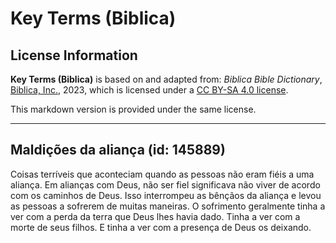 # Key Terms (Biblica)

## License Information

**Key Terms (Biblica)** is based on and adapted from: _Biblica Bible Dictionary_, [Biblica, Inc.](https://www.biblica.com/), 2023, which is licensed under a [CC BY-SA 4.0 license](https://creativecommons.org/licenses/by-sa/4.0/legalcode.en).

This markdown version is provided under the same license.



--------------------------------

## Maldições da aliança (id: 145889)

Coisas terríveis que aconteciam quando as pessoas não eram fiéis a uma aliança. Em alianças com Deus, não ser fiel significava não viver de acordo com os caminhos de Deus. Isso interrompeu as bênçãos da aliança e levou as pessoas a sofrerem de muitas maneiras. O sofrimento geralmente tinha a ver com a perda da terra que Deus lhes havia dado. Tinha a ver com a morte de seus filhos. E tinha a ver com a presença de Deus os deixando.


